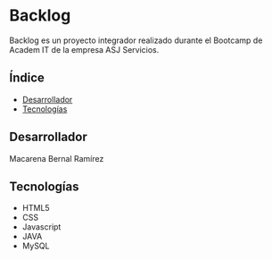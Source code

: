 # Backlog

Backlog es un proyecto integrador realizado durante el Bootcamp de Academ IT de la empresa ASJ Servicios.

## Índice

- [Desarrollador](#desarrollador)
- [Tecnologías](#tecnologías)

## Desarrollador

Macarena Bernal Ramírez

## Tecnologías

- HTML5
- CSS
- Javascript
- JAVA
- MySQL
